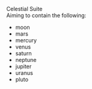 Celestial Suite  
Aiming to contain the following:  
- moon
- mars
- mercury
- venus
- saturn
- neptune
- jupiter
- uranus
- pluto
